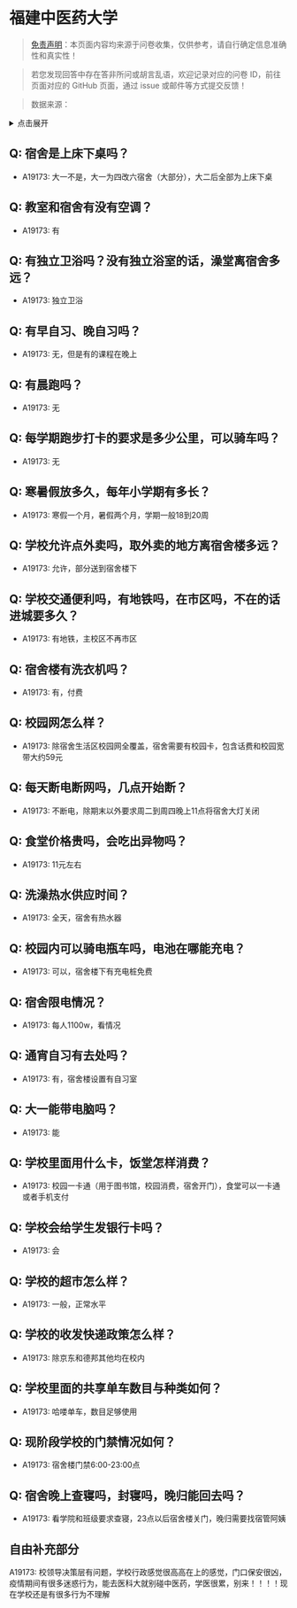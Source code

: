# 福建中医药大学

> [免责声明](https://colleges.chat/#_3)：本页面内容均来源于问卷收集，仅供参考，请自行确定信息准确性和真实性！

> 若您发现回答中存在答非所问或胡言乱语，欢迎记录对应的问卷 ID，前往页面对应的 GitHub 页面，通过 issue 或邮件等方式提交反馈！

> 数据来源：

<details><summary>点击展开</summary>
<ul>
<li>A19173: 匿名 (2023 年 06 月)</li>
</ul>
</details>

## Q: 宿舍是上床下桌吗？

- A19173: 大一不是，大一为四改六宿舍（大部分），大二后全部为上床下桌

## Q: 教室和宿舍有没有空调？

- A19173: 有

## Q: 有独立卫浴吗？没有独立浴室的话，澡堂离宿舍多远？

- A19173: 独立卫浴

## Q: 有早自习、晚自习吗？

- A19173: 无，但是有的课程在晚上

## Q: 有晨跑吗？

- A19173: 无

## Q: 每学期跑步打卡的要求是多少公里，可以骑车吗？

- A19173: 无

## Q: 寒暑假放多久，每年小学期有多长？

- A19173: 寒假一个月，暑假两个月，学期一般18到20周

## Q: 学校允许点外卖吗，取外卖的地方离宿舍楼多远？

- A19173: 允许，部分送到宿舍楼下

## Q: 学校交通便利吗，有地铁吗，在市区吗，不在的话进城要多久？

- A19173: 有地铁，主校区不再市区

## Q: 宿舍楼有洗衣机吗？

- A19173: 有，付费

## Q: 校园网怎么样？

- A19173: 除宿舍生活区校园网全覆盖，宿舍需要有校园卡，包含话费和校园宽带大约59元

## Q: 每天断电断网吗，几点开始断？

- A19173: 不断电，除期末以外要求周二到周四晚上11点将宿舍大灯关闭

## Q: 食堂价格贵吗，会吃出异物吗？

- A19173: 11元左右

## Q: 洗澡热水供应时间？

- A19173: 全天，宿舍有热水器

## Q: 校园内可以骑电瓶车吗，电池在哪能充电？

- A19173: 可以，宿舍楼下有充电桩免费

## Q: 宿舍限电情况？

- A19173: 每人1100w，看情况

## Q: 通宵自习有去处吗？

- A19173: 有，宿舍楼设置有自习室

## Q: 大一能带电脑吗？

- A19173: 能

## Q: 学校里面用什么卡，饭堂怎样消费？

- A19173: 校园一卡通（用于图书馆，校园消费，宿舍开门），食堂可以一卡通或者手机支付

## Q: 学校会给学生发银行卡吗？

- A19173: 会

## Q: 学校的超市怎么样？

- A19173: 一般，正常水平

## Q: 学校的收发快递政策怎么样？

- A19173: 除京东和德邦其他均在校内

## Q: 学校里面的共享单车数目与种类如何？

- A19173: 哈喽单车，数目足够使用

## Q: 现阶段学校的门禁情况如何？

- A19173: 宿舍楼门禁6:00-23:00点

## Q: 宿舍晚上查寝吗，封寝吗，晚归能回去吗？

- A19173: 看学院和班级要求查寝，23点以后宿舍楼关门，晚归需要找宿管阿姨

## 自由补充部分

A19173: 校领导决策层有问题，学校行政感觉很高高在上的感觉，门口保安很凶，疫情期间有很多迷惑行为，能去医科大就别碰中医药，学医很累，别来！！！！现在学校还是有很多行为不理解